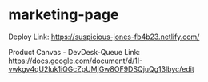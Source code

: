 # marketing-page
Deploy Link: 
https://suspicious-jones-fb4b23.netlify.com/

Product Canvas - DevDesk-Queue Link:
https://docs.google.com/document/d/1I-vwkgv4qU2luk1iQGcZpUMjGw8OF9DSQjuQg13lbyc/edit
